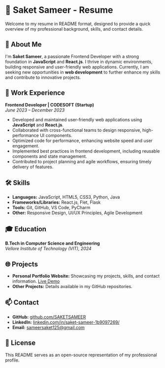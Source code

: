# 📄 Saket Sameer - Resume

Welcome to my resume in README format, designed to provide a quick overview of my professional background, skills, and contact details.

## 👤 About Me

I'm **Saket Sameer**, a passionate Frontend Developer with a strong foundation in **JavaScript** and **React.js**. I thrive in dynamic environments, building responsive and user-friendly web applications. Currently, I am seeking new opportunities in **web development** to further enhance my skills and contribute to innovative projects.

## 💼 Work Experience

**Frontend Developer | CODESOFT (Startup)**  
*June 2023 – December 2023*  
- Developed and maintained user-friendly web applications using **JavaScript** and **React.js**.  
- Collaborated with cross-functional teams to design responsive, high-performance UI components.  
- Optimized code for performance, enhancing website speed and user engagement.  
- Implemented best practices in frontend development, including reusable components and state management.  
- Contributed to project planning and agile workflows, ensuring timely delivery of features.

## 🛠️ Skills

- **Languages:** JavaScript, HTML5, CSS3, Python, Java
- **Frameworks/Libraries:** React.js, Flet, Flask
- **Tools:** Git, GitHub, VS Code, PyCharm
- **Other:** Responsive Design, UI/UX Principles, Agile Development

## 🎓 Education

**B.Tech in Computer Science and Engineering**  
*Vellore Institute of Technology (VIT), 2024*

## 🌐 Projects

- **Personal Portfolio Website:** Showcasing my projects, skills, and contact information. [Live Demo](https://samsak-portfolio.netlify.app/)  
- **Other Projects:** Details available in my GitHub repositories.

## 📫 Contact

- **GitHub:** [github.com/SAKETSAMEER](https://github.com/SAKETSAMEER)  
- **LinkedIn:** [linkedin.com/in/saket-sameer-1b9097269/](https://www.linkedin.com/in/saket-sameer-1b9097269/)  
- **Email:** [sameersaket125@gmail.com](mailto:sameersaket125@gmail.com)

## 📜 License

This README serves as an open-source representation of my professional profile.


